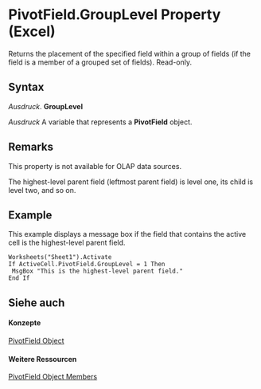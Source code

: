 
# PivotField.GroupLevel Property (Excel)

Returns the placement of the specified field within a group of fields (if the field is a member of a grouped set of fields). Read-only.


## Syntax

 _Ausdruck_. **GroupLevel**

 _Ausdruck_ A variable that represents a **PivotField** object.


## Remarks

This property is not available for OLAP data sources.

The highest-level parent field (leftmost parent field) is level one, its child is level two, and so on.


## Example

This example displays a message box if the field that contains the active cell is the highest-level parent field.


```
Worksheets("Sheet1").Activate 
If ActiveCell.PivotField.GroupLevel = 1 Then 
 MsgBox "This is the highest-level parent field." 
End If
```


## Siehe auch


#### Konzepte


[PivotField Object](52784960-e2da-b43a-1e37-2d4dae61c6d8.md)
#### Weitere Ressourcen


[PivotField Object Members](http://msdn.microsoft.com/library/4a6ea12a-072c-a386-c855-7bf5f6eadd46%28Office.15%29.aspx)